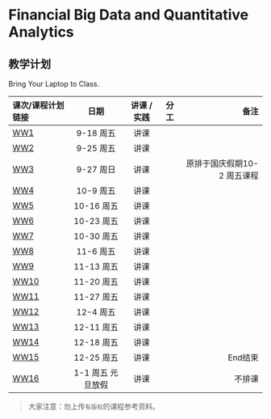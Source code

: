 # Financial Big Data and Quantitative Analytics

## 教学计划

Bring Your Laptop to Class. 

| 课次/课程计划链接    |    日期    |    讲课 / 实践  |  分工  |备注       |
| :---   |   :----:    |   :----:    |    :----:    |       ---: |
|   [WW1](Part1/WW1/WW1-Plan.md)    | 9-18 周五 |  讲课    |        |         |
|   [WW2](Part1/WW2/WW2-Plan.md)    | 9-25 周五 |  讲课    |         |         |
|   [WW3](Part1/WW3/WW3-Plan.md)    | 9-27 周日 |  讲课    |          |   原排于国庆假期10-2 周五课程       |
|   [WW4](Part1/WW4/WW4-Plan.md)    | 10-9 周五 |  讲课    |          |         |
|   [WW5](Part1/WW5/WW5-Plan.md)    | 10-16 周五 |  讲课    |          |         |
|   [WW6](Part1/WW6/WW6-Plan.md)    | 10-23 周五 |  讲课    |         |         |
|   [WW7](Part1/WW7/WW7-Plan.md)    | 10-30 周五 |  讲课    |         |         |
|   [WW8](Part1/WW8/WW8-Plan.md)    | 11-6 周五 |  讲课    |        |         |
|   [WW9](Part1/WW9/WW9-Plan.md)    | 11-13 周五 |  讲课    |          |         |
|   [WW10](Part2/WW10/WW10-Plan.md)    | 11-20 周五 |  讲课    |          |         |
|   [WW11](Part2/WW11/WW11-Plan.md)    | 11-27 周五 |  讲课    |        |         |
|   [WW12](Part2/WW12/WW12-Plan.md)    | 12-4  周五 |  讲课    |          |         |
|   [WW13](Part2/WW13/WW13-Plan.md)    | 12-11 周五 |  讲课    |        |         |
|   [WW14](Part2/WW14/WW14-Plan.md)    | 12-18 周五 |  讲课    |        |         |
|   [WW15](Part2/WW15/WW15-Plan.md)    | 12-25 周五 |  讲课    |           |    End结束     |
|   [WW16](Part2/WW16/WW16-Plan.md)    | 1-1 周五 元旦放假 |  讲课    |         |    不排课     |


> 大家注意：勿上传``有版权``的课程参考资料。

